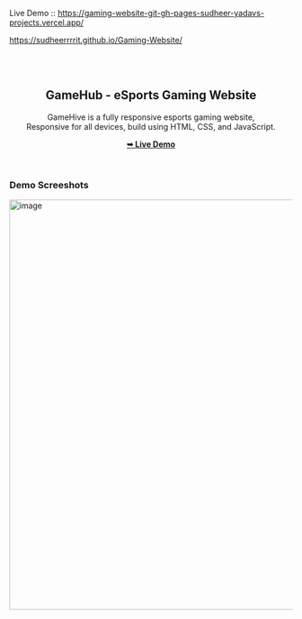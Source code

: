 Live Demo :: https://gaming-website-git-gh-pages-sudheer-yadavs-projects.vercel.app/

https://sudheerrrrit.github.io/Gaming-Website/

<div align="center">

  <br />
  <br />

  <h2 align="center">GameHub - eSports Gaming Website</h2>

 GameHive is a fully responsive esports gaming website, <br />Responsive for all devices, build using HTML, CSS, and JavaScript.

  <a href="https://sudheerrrrit.github.io/Gaming-Website/"><strong>➥ Live Demo</strong></a>

</div>

<br />

### Demo Screeshots

<img width="1288" height="728" alt="image" src="https://github.com/user-attachments/assets/d6f0dfa0-fcd7-4fba-83ff-db6821da1182" />

